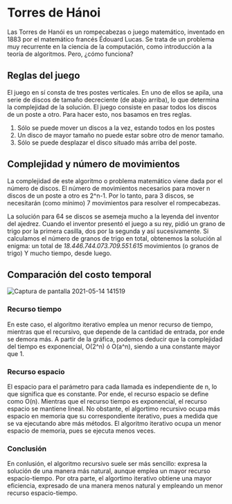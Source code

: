# Torres de Hánoi

Las Torres de Hanói es un rompecabezas o juego matemático, inventado en 1883 por el matemático francés Édouard Lucas. Se trata de un problema muy recurrente en la ciencia de la computación, como introducción a la teoría de algoritmos. Pero, ¿cómo funciona?

## Reglas del juego 

El juego en sí consta de tres postes verticales. En uno de ellos se apila, una serie de discos de tamaño decreciente (de abajo arriba), lo que determina la complejidad de la solución. El juego consiste en pasar todos los discos de un poste a otro. Para hacer esto, nos basamos en tres reglas.

   1. Sólo se puede mover un discos a la vez, estando todos en los postes
   2. Un disco de mayor tamaño no puede estar sobre otro de menor tamaño.
   3. Sólo se puede desplazar el disco situado más arriba del poste.


## Complejidad y número de movimientos 

La complejidad de este algoritmo o problema matemático viene dada por el número de discos. El número de movimientos necesarios para mover n discos de un poste a otro es 2^n-1. Por lo tanto, para 3 discos, se necesitarán (como mínimo) 7 movimientos para resolver el rompecabezas.

La solución para 64 se discos se asemeja mucho a la leyenda del inventor del ajedrez. Cuando el inventor presentó el juego a su rey, pidió un grano de trigo por la primera casilla, dos por la segunda y así sucesivamente. Si calculamos el número de granos de trigo en total, obtenemos la solución al enigma: un total de _18.446.744.073.709.551.615_ movimientos (o granos de trigo) Y mucho tiempo, desde luego. 

## Comparación del costo temporal

![Captura de pantalla 2021-05-14 141519](https://user-images.githubusercontent.com/77279628/118269383-957d5a80-b4b6-11eb-90f0-2246bbfdae5e.png)

### Recurso tiempo

En este caso, el algoritmo iterativo emplea un menor recurso de tiempo, mientras que el recursivo, que depende de la cantidad de entrada, por ende se demora más. A partir de la gráfica, podemos deducir que la complejidad del tiempo es exponencial, O(2^n) ó O(a^n), siendo a una constante mayor que 1. 

### Recurso espacio

El espacio para el parámetro para cada llamada es independiente de n, lo que significa que es constante. Por ende, el recurso espacio se define como O(n). Mientras que el recurso tiempo es exponencial, el recurso espacio se mantiene lineal. No obstante, el algortimo recursivo ocupa más espacio en memoria que su correspondiente iterativo, pues a medida que se va ejecutando abre más métodos. El algoritmo iterativo ocupa un menor espacio de memoria, pues se ejecuta menos veces. 

### Conclusión

En conlusión, el algoritmo recursivo suele ser más sencillo: expresa la solución de una manera más natural, aunque emplea un mayor recurso espacio-tiempo. Por otra parte, el algortimo iterativo obtiene una mayor eficiencia, expresado de una manera menos natural y empleando un menor recurso espacio-tiempo.
